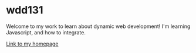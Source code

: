 # wdd131
Welcome to my work to learn about dynamic web development! I'm learning Javascript, and how to integrate.

[Link to my homepage](https://thomaselucas.github.io/wdd131/)
